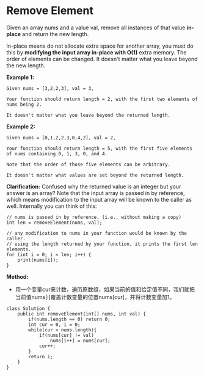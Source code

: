 # Remove Element

Given an array nums and a value val, remove all instances of that value **in-place** and return the new length.

In-place means do not allocate extra space for another array, you must do this by **modifying the input array in-place with O(1)** extra memory.
The order of elements can be changed. It doesn't matter what you leave beyond the new length.

**Example 1:**
```
Given nums = [3,2,2,3], val = 3,

Your function should return length = 2, with the first two elements of nums being 2.

It doesn't matter what you leave beyond the returned length.
```

**Example 2:**
```
Given nums = [0,1,2,2,3,0,4,2], val = 2,

Your function should return length = 5, with the first five elements of nums containing 0, 1, 3, 0, and 4.

Note that the order of those five elements can be arbitrary.

It doesn't matter what values are set beyond the returned length.
```

**Clarification:**
Confused why the returned value is an integer but your answer is an array?
Note that the input array is passed in by reference, which means modification to the input array will be known to the caller as well.
Internally you can think of this:
```
// nums is passed in by reference. (i.e., without making a copy)
int len = removeElement(nums, val);

// any modification to nums in your function would be known by the caller.
// using the length returned by your function, it prints the first len elements.
for (int i = 0; i < len; i++) {
    print(nums[i]);
}
```
**Method:**
* 用一个变量cur来计数，遍历原数组，如果当前的值和给定值不同，我们就把当前值nums[i]覆盖计数变量的位置nums[cur]，并将计数变量加1。
```
class Solution {
    public int removeElement(int[] nums, int val) {
        if(nums.length == 0) return 0;
        int cur = 0, i = 0;
        while(cur < nums.length){
            if(nums[cur] != val)
                nums[i++] = nums[cur];
            cur++;
        }
        return i;
    }
}
```
